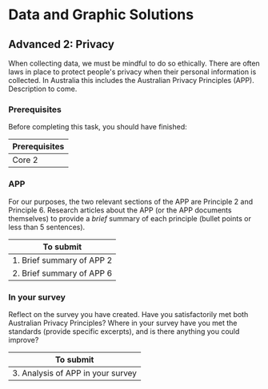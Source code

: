 # Data and Graphic Solutions

## Advanced 2: Privacy

When collecting data, we must be mindful to do so ethically.
There are often laws in place to protect people's privacy when their personal information is collected.
In Australia this includes the Australian Privacy Principles (APP).
Description to come.

### Prerequisites

Before completing this task, you should have finished:

| Prerequisites |
|---|
| Core 2 |

### APP

For our purposes, the two relevant sections of the APP are Principle 2 and Principle 6.
Research articles about the APP (or the APP documents themselves) to provide a *brief* summary of each principle (bullet points or less than 5 sentences).

| To submit |
|---|
| 1. Brief summary of APP 2 |
| 2. Brief summary of APP 6 |

### In your survey

Reflect on the survey you have created.
Have you satisfactorily met both Australian Privacy Principles?
Where in your survey have you met the standards (provide specific excerpts), and is there anything you could improve?

| To submit |
|---|
| 3. Analysis of APP in your survey |

